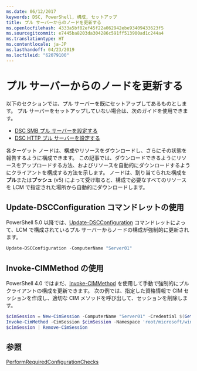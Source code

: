 ```yaml
---
ms.date: 06/12/2017
keywords: DSC, PowerShell, 構成, セットアップ
title: プル サーバーからのノードを更新する
ms.openlocfilehash: 4333a5bf82ef45f22a062942ebe93409433623f5
ms.sourcegitcommit: e7445ba8203da304286c591ff513900ad1c244a4
ms.translationtype: HT
ms.contentlocale: ja-JP
ms.lasthandoff: 04/23/2019
ms.locfileid: "62079100"
---
```

# <a name="update-nodes-from-a-pull-server"></a>プル サーバーからのノードを更新する

以下のセクションでは、プル サーバーを既にセットアップしてあるものとします。 プル サーバーをセットアップしていない場合は、次のガイドを使用できます。

- [DSC SMB プル サーバーを設定する](pullServerSmb.md)
- [DSC HTTP プル サーバーを設定する](pullServer.md)

各ターゲット ノードは、構成やリソースをダウンロードし、さらにその状態を報告するように構成できます。 この記事では、ダウンロードできるようにリソースをアップロードする方法、およびリソースを自動的にダウンロードするようにクライアントを構成する方法を示します。 ノードは、割り当てられた構成を**プル**または**プッシュ** (v5) によって受け取ると、構成で必要なすべてのリソースを LCM で指定された場所から自動的にダウンロードします。

## <a name="using-the-update-dscconfiguration-cmdlet"></a>Update-DSCConfiguration コマンドレットの使用

PowerShell 5.0 以降では、[Update-DSCConfiguration](/powershell/module/psdesiredstateconfiguration/update-dscconfiguration) コマンドレットによって、LCM で構成されているプル サーバーからノードの構成が強制的に更新されます。

```powershell
Update-DSCConfiguration -ComputerName "Server01"
```

## <a name="using-invoke-cimmethod"></a>Invoke-CIMMethod の使用

PowerShell 4.0 ではまだ、[Invoke-CIMMethod](/powershell/module/cimcmdlets/invoke-cimmethod) を使用して手動で強制的にプル クライアントの構成を更新できます。 次の例では、指定した資格情報で CIM セッションを作成し、適切な CIM メソッドを呼び出して、セッションを削除します。

```powershell
$cimSession = New-CimSession -ComputerName "Server01" -Credential $(Get-Credential)
Invoke-CimMethod -CimSession $cimSession -Namespace 'root/microsoft/windows/desiredstateconfiguration' -Class 'MSFT_DscLocalConfigurationManager' -MethodName 'PerformRequiredConfigurationChecks' -Arguments @{ 'Flags' = [uint32]1 } -Verbose
$cimSession | Remove-CimSession
```

## <a name="see-also"></a>参照

[PerformRequiredConfigurationChecks](/powershell/dsc/msft-dsclocalconfigurationmanager-performrequiredconfigurationchecks)
